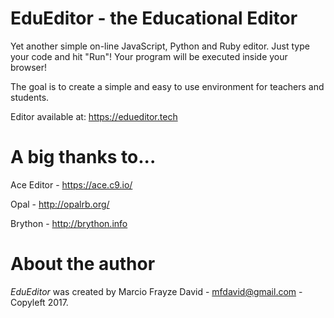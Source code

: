 # EduEditor - the Educational Editor

Yet another simple on-line JavaScript, Python and Ruby editor. Just type your code and hit "Run"! Your program will be executed inside your browser!

The goal is to create a simple and easy to use environment for teachers and students.

Editor available at: https://edueditor.tech

# A big thanks to...

Ace Editor - https://ace.c9.io/

Opal - http://opalrb.org/

Brython - http://brython.info

# About the author

*EduEditor* was created by Marcio Frayze David - mfdavid@gmail.com - Copyleft 2017.
